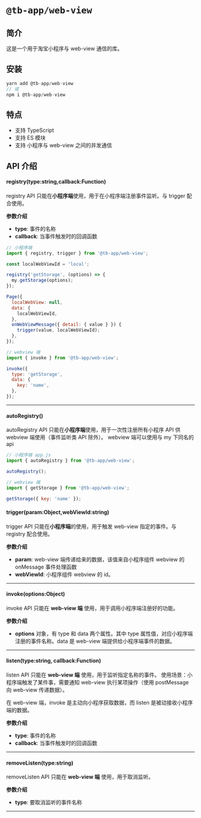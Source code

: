 # `@tb-app/web-view`

## 简介

这是一个用于淘宝小程序与 web-view 通信的库。

## 安装

```js
yarn add @tb-app/web-view
// 或
npm i @tb-app/web-view
```

## 特点

- 支持 TypeScript
- 支持 ES 模块
- 支持 小程序与 web-view 之间的并发通信

## API 介绍

#### registry(type:string,callback:Function)

registry API 只能在**小程序端**使用，用于在小程序端注册事件监听。与 trigger 配合使用。

**参数介绍**

- **type**: 事件的名称
- **callback**: 当事件触发时的回调函数

```js
// 小程序端
import { registry, trigger } from '@tb-app/web-view';

const localWebViewId = 'local';

registry('getStorage', (options) => {
  my.getStorage(options);
});

Page({
  localWebView: null,
  data: {
    localWebViewId,
  },
  onWebViewMessage({ detail: { value } }) {
    trigger(value, localWebViewId);
  },
});
```

```js
// webview 端
import { invoke } from '@tb-app/web-view';

invoke({
  type: 'getStorage',
  data: {
    key: 'name',
  },
});
```

---

#### autoRegistry()

autoRegistry API 只能在**小程序端**使用，用于一次性注册所有小程序 API 供 webview 端使用（事件监听类 API 除外）。 webview 端可以使用与 my 下同名的 api

```js
// 小程序端 app.js
import { autoRegistry } from '@tb-app/web-view';

autoRegistry();
```

```js
// webview 端
import { getStorage } from '@tb-app/web-view';

getStorage({ key: 'name' });
```

#### trigger(param:Object,webViewId:string)

trigger API 只能在**小程序端**的使用，用于触发 web-view 指定的事件。与 registry 配合使用。

**参数介绍**

- **param**: web-view 端传递给来的数据，该值来自小程序组件 webview 的 onMessage 事件处理函数
- **webViewId**: 小程序组件 webview 的 id。

---

#### invoke(options:Object)

invoke API 只能在 **web-view 端** 使用，用于调用小程序端注册好的功能。

**参数介绍**

- **options** 对象，有 type 和 data 两个属性。其中 type 属性值，对应小程序端注册的事件名称。data 是 web-view 端提供给小程序端事件的数据。

---

#### listen(type:string, callback:Function)

listen API 只能在 **web-view 端** 使用，用于监听指定名称的事件。 使用场景：小程序端触发了某件事，需要通知 web-view 执行某项操作（使用 postMessage 向 web-view 传递数据）。

在 web-view 端，invoke 是主动向小程序获取数据，而 listen 是被动接收小程序端的数据。

**参数介绍**

- **type**: 事件的名称
- **callback**: 当事件触发时的回调函数

---

#### removeListen(type:string)

removeListen API 只能在 **web-view 端** 使用，用于取消监听。

**参数介绍**

- **type**: 要取消监听的事件名称

---
